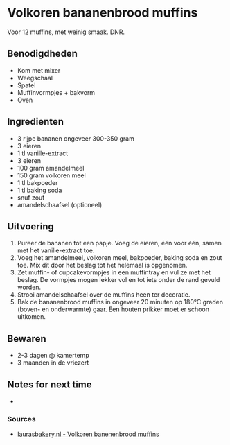 # Volkoren bananenbrood muffins

Voor 12 muffins, met weinig smaak. DNR.

## Benodigdheden

* Kom met mixer
* Weegschaal
* Spatel
* Muffinvormpjes + bakvorm
* Oven

## Ingredienten

* 3 rijpe bananen ongeveer 300-350 gram
* 3 eieren
* 1 tl vanille-extract
* 3 eieren
* 100 gram amandelmeel
* 150 gram volkoren meel
* 1 tl bakpoeder
* 1 tl baking soda
* snuf zout
* amandelschaafsel (optioneel)

## Uitvoering

1. Pureer de bananen tot een papje. Voeg de eieren, één voor één, samen met het vanille-extract toe.
2. Voeg het amandelmeel, volkoren meel, bakpoeder, baking soda en zout toe. Mix dit door het beslag tot het helemaal is opgenomen.
3. Zet muffin- of cupcakevormpjes in een muffintray en vul ze met het beslag. De vormpjes mogen lekker vol en tot iets onder de rand gevuld worden.
4. Strooi amandelschaafsel over de muffins heen ter decoratie.
5. Bak de bananenbrood muffins in ongeveer 20 minuten op 180°C graden (boven- en onderwarmte) gaar. Een houten prikker moet er schoon uitkomen.

## Bewaren

* 2-3 dagen @ kamertemp
* 3 maanden in de vriezert

## Notes for next time

* 

### Sources
* [laurasbakery.nl - Volkoren banenenbrood muffins](https://www.laurasbakery.nl/volkoren-bananenbrood-muffins/)
